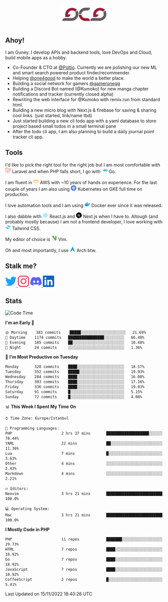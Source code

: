 <h1 align="center">
  <img src="https://raw.githubusercontent.com/gcg/gcg/master/gcg.png" alt="Guney Can Gokoglu" />
</h1>

## Ahoy!

I am Guney. I develop APIs and backend tools, love DevOps and Cloud, build mobile apps as a hobby.

- Co-Founder & CTO at [@Poltio](https://www.poltio.com). Currently we are polishing our new ML and smart search powered product finder/recommender.
- Helping [@one4good](https://one4good.com) to make the world a better place.
- Building a social network for gamers [@gameronegg](https://g1.gg)
- Building a Discord Bot named (@Kumoko) for new manga chapter notifications and tracker (currently closed alpha)
- Rewriting the web interface for @Kumoko with remix.run from standard html.
- Building a new micro blog with Next.js & firebase for saving & sharing cool links. (just started, link/name tbd)
- Just started building a new cli todo app with a yaml database to store project based small todos in a small terminal pane
- After the todo cli app, I am also planning to build a daily journal point tracker cli app.


## Tools

I'd like to pick the right tool for the right job but I am most comfortable with  <img src="https://raw.githubusercontent.com/gcg/gcg/master/assets/laravel.svg" alt="Laravel PHP" width="18" height="18" /> Laravel and when PHP falls short, I go with <img src="https://raw.githubusercontent.com/gcg/gcg/master/assets/go.svg" alt="Go" width="18" height="18" /> Go.

I am fluent in <img src="https://raw.githubusercontent.com/gcg/gcg/master/assets/amazonaws.svg" alt="AWS" width="18" height="18" /> AWS with ~10 years of hands on experience. For the last couple of years I am also using <img src="https://raw.githubusercontent.com/gcg/gcg/master/assets/kubernetes.svg" alt="GKE" height="18" width="18" /> Kubernetes on GKE full time on production.

I love automation tools and I am using <img src="https://raw.githubusercontent.com/gcg/gcg/master/assets/docker.svg" alt="Docker" width="18" height="18" /> Docker ever since it was released.

I also dabble with <img src="https://raw.githubusercontent.com/gcg/gcg/master/assets/react.svg" alt="React.js" width="18" height="18" /> React.js and <img src="https://raw.githubusercontent.com/gcg/gcg/master/assets/nextdotjs.svg" alt="Next.js" width="18" height="18" /> Next.js when I have to.
Altough (and probably mostly because) I am not a frontend developer, I love working with <img src="https://raw.githubusercontent.com/gcg/gcg/master/assets/tailwindcss.svg" alt="Tailwind CSS" width="18" height="18" /> Tailwind CSS.

My editor of choice is <img src="https://raw.githubusercontent.com/gcg/gcg/master/assets/neovim.svg" alt="NeoVim" width="18" height="18" /> Vim.

Oh and most importantly, I use <img src="https://raw.githubusercontent.com/gcg/gcg/master/assets/archlinux.svg" alt="Arch Linux" width="18" height="18" /> Arch btw.


## Stalk me?

<a href="https://twitter.com/gcg" target="_blank" >
    <img src="https://raw.githubusercontent.com/gcg/gcg/master/assets/twitter.svg" width="36" height="36" alt="@gcg" />
</a>

<a href="https://instagram.com/gcg" target="_blank">
    <img src="https://raw.githubusercontent.com/gcg/gcg/master/assets/instagram.svg" alt="@gcg" width="36" height="36" />
</a>

<a href="https://discord.gg/SMcJHkX4r7" target="_blank">
    <img src="https://raw.githubusercontent.com/gcg/gcg/master/assets/discord.svg" alt="gcg#3057" width="36" height="36" />
</a>

<a href="https://www.linkedin.com/in/guneycan/" target="_blank">
    <img src="https://raw.githubusercontent.com/gcg/gcg/master/assets/linkedin.svg" alt="LinkedIn" width="36" height="36" />
</a>

## Stats

<!--START_SECTION:waka-->
![Code Time](http://img.shields.io/badge/Code%20Time-1%2C421%20hrs%203%20mins-blue)

**I'm an Early 🐤** 

```text
🌞 Morning    383 commits    █████░░░░░░░░░░░░░░░░░░░░   21.69% 
🌆 Daytime    1174 commits   ████████████████░░░░░░░░░   66.48% 
🌃 Evening    185 commits    ██░░░░░░░░░░░░░░░░░░░░░░░   10.48% 
🌙 Night      24 commits     ░░░░░░░░░░░░░░░░░░░░░░░░░   1.36%

```
📅 **I'm Most Productive on Tuesday** 

```text
Monday       328 commits    ████░░░░░░░░░░░░░░░░░░░░░   18.57% 
Tuesday      352 commits    █████░░░░░░░░░░░░░░░░░░░░   19.93% 
Wednesday    284 commits    ████░░░░░░░░░░░░░░░░░░░░░   16.08% 
Thursday     303 commits    ████░░░░░░░░░░░░░░░░░░░░░   17.16% 
Friday       336 commits    ████░░░░░░░░░░░░░░░░░░░░░   19.03% 
Saturday     91 commits     █░░░░░░░░░░░░░░░░░░░░░░░░   5.15% 
Sunday       72 commits     █░░░░░░░░░░░░░░░░░░░░░░░░   4.08%

```


📊 **This Week I Spent My Time On** 

```text
⌚︎ Time Zone: Europe/Istanbul

💬 Programming Languages: 
PHP                      2 hrs 37 mins       ███████████████████░░░░░░   78.44% 
YAML                     22 mins             ██░░░░░░░░░░░░░░░░░░░░░░░   11.36% 
Lua                      7 mins              █░░░░░░░░░░░░░░░░░░░░░░░░   3.63% 
Other                    4 mins              ░░░░░░░░░░░░░░░░░░░░░░░░░   2.43% 
Markdown                 4 mins              ░░░░░░░░░░░░░░░░░░░░░░░░░   2.21%

🔥 Editors: 
Neovim                   3 hrs 21 mins       █████████████████████████   100.0%

💻 Operating System: 
Mac                      3 hrs 21 mins       █████████████████████████   100.0%

```

**I Mostly Code in PHP** 

```text
PHP                      11 repos            ███████░░░░░░░░░░░░░░░░░░   29.73% 
HTML                     7 repos             ████░░░░░░░░░░░░░░░░░░░░░   18.92% 
Go                       7 repos             ████░░░░░░░░░░░░░░░░░░░░░   18.92% 
JavaScript               7 repos             ████░░░░░░░░░░░░░░░░░░░░░   18.92% 
CoffeeScript             2 repos             █░░░░░░░░░░░░░░░░░░░░░░░░   5.41%

```



 Last Updated on 15/11/2022 18:40:26 UTC
<!--END_SECTION:waka-->
